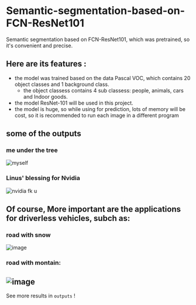 # Semantic-segmentation-based-on-FCN-ResNet101
Semantic segmentation based on FCN-ResNet101, which was pretrained, so it's convenient and precise.

## Here are its features : 
- the model was trained based on the data Pascal VOC, which contains 20 object classes and 1 background class.
  - the object classess contains 4 sub classess: people, animals, cars and Indoor goods.
- the model ResNet-101 will be used in this project.
- the model is huge, so while using for prediction, lots of memory will be cost, so it is recommended to run each image in a different program

## some of the outputs
### me under the tree 
![myself](https://user-images.githubusercontent.com/106570281/224214966-5a7b65f8-0710-4b5b-9508-fcb06a6d4cdb.png)

### Linus' blessing for Nvidia
![nvidia fk u](https://user-images.githubusercontent.com/106570281/224214585-2f05b76c-5121-484a-a9fa-150983d1e010.png)
## Of course,  More important are the applications for driverless vehicles, subch as:
### road with snow
![image](https://user-images.githubusercontent.com/106570281/224220762-38b9541f-5708-4fdd-9d3b-6cb11940c24c.png)
### road with montain:
![image](https://user-images.githubusercontent.com/106570281/224220855-21779327-35cc-400c-9d0a-7ba8a80f8453.png)
---
See more results in ```outputs``` !
